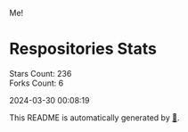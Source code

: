 Me!

# Respositories Stats
Stars Count: 236  
Forks Count: 6

2024-03-30 00:08:19  

This README is automatically generated by [🐰](https://github.com/rnitta/rnitta).
